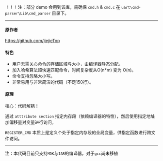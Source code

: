 ！！！注：部分 demo 会用到该库，需确保 `cmd.h` & `cmd.c` 在 `uart\cmd-parser\Lib\cmd_parser` 目录下。

---

#### 原作者

https://github.com/jiejieTop

#### 特色

- 用户无需关心命令的存储区域与大小，由编译器静态分配。
- 加入哈希算法超快速匹配命令，时间复杂度从O(n*m) 变为 O(n)。
- 命令支持忽略大小写。
- 非常易用与非常简洁的代码（不足150行）。

#### 原理

核心：代码解耦！

通过 `atttribute section` 指定内存段（依赖编译器的特性），然后使用指定地址加偏移量对变量进行访问。

 `REGISTER_CMD` 本质上是定义个处于指定内存段的全局变量，供指定函数进行跨文件访问。

---

注：本代码目前只支持`MDK`与`IAR`的编译器，对于`gcc`尚未移植

